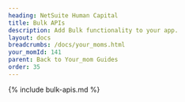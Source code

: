 ```yaml
---
heading: NetSuite Human Capital
title: Bulk APIs
description: Add Bulk functionality to your app.
layout: docs
breadcrumbs: /docs/your_moms.html
your_momId: 141
parent: Back to Your_mom Guides
order: 35
---
```


{% include bulk-apis.md %}
